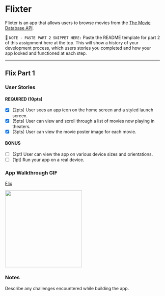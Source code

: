# Flixter

Flixter is an app that allows users to browse movies from the [The Movie Database API](http://docs.themoviedb.apiary.io/#).

📝 `NOTE - PASTE PART 2 SNIPPET HERE:` Paste the README template for part 2 of this assignment here at the top. This will show a history of your development process, which users stories you completed and how your app looked and functioned at each step.

---

## Flix Part 1

### User Stories

#### REQUIRED (10pts)
- [X] (2pts) User sees an app icon on the home screen and a styled launch screen.
- [X] (5pts) User can view and scroll through a list of movies now playing in theaters.
- [X] (3pts) User can view the movie poster image for each movie.

#### BONUS
- [ ] (2pt) User can view the app on various device sizes and orientations.
- [ ] (1pt) Run your app on a real device.

### App Walkthrough GIF
[Flix](https://user-images.githubusercontent.com/71475457/155827040-fa418dd6-00d3-41f6-967d-cde467dc46a5.gif)

<img src="https://user-images.githubusercontent.com/71475457/155827040-fa418dd6-00d3-41f6-967d-cde467dc46a5.gif" width=250><br>

### Notes
Describe any challenges encountered while building the app.
